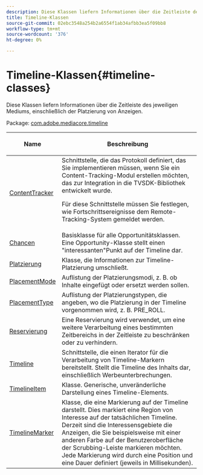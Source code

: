 ```yaml
---
description: Diese Klassen liefern Informationen über die Zeitleiste des jeweiligen Mediums, einschließlich der Platzierung von Anzeigen.
title: Timeline-Klassen
source-git-commit: 02ebc3548a254b2a6554f1ab34afbb3ea5f09bb8
workflow-type: tm+mt
source-wordcount: '376'
ht-degree: 0%

---
```


# Timeline-Klassen{#timeline-classes}

Diese Klassen liefern Informationen über die Zeitleiste des jeweiligen Mediums, einschließlich der Platzierung von Anzeigen.

Package: [com.adobe.mediacore.timeline](https://help.adobe.com/en_US/primetime/api/psdk/asdoc-dhls_1.4/com/adobe/mediacore/timeline/package-detail.html)

<table frame="all" colsep="1" rowsep="1" id="table_6752E908BA6546549619994A3F7D5F87"> 
 <thead> 
  <tr rowsep="1"> 
   <th colname="1" class="entry"> Name </th> 
   <th colname="2" class="entry"> <p>Beschreibung </p> </th> 
  </tr> 
 </thead>
 <tbody> 
  <tr rowsep="1"> 
   <td colname="1"> <span class="codeph"> <a href="https://help.adobe.com/en_US/primetime/api/psdk/asdoc-dhls_1.4/com/adobe/mediacore/timeline/ContentTracker.html" format="html" scope="external"> ContentTracker </a> </span> </td> 
   <td colname="2"> Schnittstelle, die das Protokoll definiert, das Sie implementieren müssen, wenn Sie ein Content-Tracking-Modul erstellen möchten, das zur Integration in die TVSDK-Bibliothek entwickelt wurde. <p>Für diese Schnittstelle müssen Sie festlegen, wie Fortschrittsereignisse dem Remote-Tracking-System gemeldet werden. </p> </td> 
  </tr> 
  <tr rowsep="1"> 
   <td colname="1"> <span class="codeph"> <a href="https://help.adobe.com/en_US/primetime/api/psdk/asdoc-dhls_1.4/com/adobe/mediacore/timeline/Opportunity.html" format="html" scope="external"> Chancen </a> </span> </td> 
   <td colname="2"> Basisklasse für alle Opportunitätsklassen. Eine Opportunity-Klasse stellt einen "interessanten"Punkt auf der Timeline dar. </td> 
  </tr> 
  <tr rowsep="1"> 
   <td colname="1"> <span class="codeph"> <a href="https://help.adobe.com/en_US/primetime/api/psdk/asdoc-dhls_1.4/com/adobe/mediacore/timeline/Placement.html" format="html" scope="external"> Platzierung </a> </span> </td> 
   <td colname="2"> Klasse, die Informationen zur Timeline-Platzierung umschließt. </td> 
  </tr> 
  <tr rowsep="1"> 
   <td colname="1"> <span class="codeph"> <a href="https://help.adobe.com/en_US/primetime/api/psdk/asdoc-dhls_1.4/com/adobe/mediacore/timeline/PlacementMode.html" format="html" scope="external"> PlacementMode </a> </span> </td> 
   <td colname="2"> Auflistung der Platzierungsmodi, z. B. ob Inhalte eingefügt oder ersetzt werden sollen. </td> 
  </tr> 
  <tr rowsep="1"> 
   <td colname="1"> <span class="codeph"> <a href="https://help.adobe.com/en_US/primetime/api/psdk/asdoc-dhls_1.4/com/adobe/mediacore/timeline/PlacementType.html" format="html" scope="external"> PlacementType </a> </span> </td> 
   <td colname="2"> Auflistung der Platzierungstypen, die angeben, wo die Platzierung in der Timeline vorgenommen wird, z. B. PRE_ROLL. </td> 
  </tr> 
  <tr rowsep="1"> 
   <td colname="1"> <span class="codeph"> <a href="https://help.adobe.com/en_US/primetime/api/psdk/asdoc-dhls_1.4/com/adobe/mediacore/timeline/Reservation.html" format="html" scope="external"> Reservierung </a> </span> </td> 
   <td colname="2"> Eine Reservierung wird verwendet, um eine weitere Verarbeitung eines bestimmten Zeitbereichs in der Zeitleiste zu beschränken oder zu verhindern. </td> 
  </tr> 
  <tr rowsep="1"> 
   <td colname="1"> <span class="codeph"> <a href="https://help.adobe.com/en_US/primetime/api/psdk/asdoc-dhls_1.4/com/adobe/mediacore/timeline/Timeline.html" format="html" scope="external"> Timeline </a> </span> </td> 
   <td colname="2"> Schnittstelle, die einen Iterator für die Verarbeitung von Timeline-Markern bereitstellt. Stellt die Timeline des Inhalts dar, einschließlich Werbeunterbrechungen. </td> 
  </tr> 
  <tr rowsep="1"> 
   <td colname="1"> <span class="codeph"> <a href="https://help.adobe.com/en_US/primetime/api/psdk/asdoc-dhls_1.4/com/adobe/mediacore/timeline/TimelineItem.html" format="html" scope="external"> TimelineItem </a> </span> </td> 
   <td colname="2"> Klasse. Generische, unveränderliche Darstellung eines Timeline-Elements. </td> 
  </tr> 
  <tr rowsep="1"> 
   <td colname="1"> <span class="codeph"> <a href="https://help.adobe.com/en_US/primetime/api/psdk/asdoc-dhls_1.4/com/adobe/mediacore/timeline/TimelineMarker.html" format="html" scope="external"> TimelineMarker </a> </span> </td> 
   <td colname="2"> Klasse, die eine Markierung auf der Timeline darstellt. Dies markiert eine Region von Interesse auf der tatsächlichen Timeline. Derzeit sind die Interessensgebiete die Anzeigen, die Sie beispielsweise mit einer anderen Farbe auf der Benutzeroberfläche der Scrubbing-Leiste markieren möchten. Jede Markierung wird durch eine Position und eine Dauer definiert (jeweils in Millisekunden). </td> 
  </tr> 
 </tbody> 
</table>
